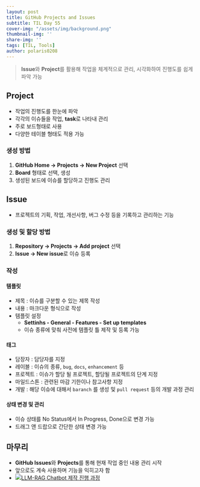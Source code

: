 ```yaml
---
layout: post
title: GitHub Projects and Issues
subtitle: TIL Day 55
cover-img: "/assets/img/background.png"
thumbnail-img: ''
share-img: ''
tags: [TIL, Tools]
author: polaris0208
---
```


> **Issue**와 **Project**를 활용해 작업을 체계적으로 관리, 시각화하여 진행도를 쉽게 파악 가능

## Project
- 작업의 진행도를 한눈에 파악
- 각각의 이슈들을 작업, **task**로 나타내 관리
- 주로 보드형태로 사용
- 다양한 테이블 형태도 적용 가능

### 생성 방법
1. **GitHub Home -> Projects -> New Project** 선택
2. **Board** 형태로 선택, 생성
3. 생성된 보드에 이슈를 할당하고 진행도 관리

## Issue
- 프로젝트의 기획, 작업, 개선사항, 버그 수정 등을 기록하고 관리하는 기능

### 생성 및 할당 방법
1. **Repository -> Projects -> Add project** 선택
2. **Issue -> New issue**로 이슈 등록

### 작성

#### 템플릿
- 제목 : 이슈를 구분할 수 있는 제목 작성
- 내용 : 마크다운 형식으로 작성
- 템플릿 설정
  - **Settinhs - General - Features - Set up templates**
  - 이슈 종류에 맞춰 사전에 템플릿 틀 제작 및 등록 가능

#### 태그
- 담장자 : 담당자를 지정
- 레이블 : 이슈의 종류, `bug`, `docs`, `enhancement` 등
- 프로젝트 : 이슈가 할당 될 프로젝트, 할당될 프로젝트의 단계 지정
- 마일드스톤 : 관련된 마감 기한이나 참고사항 지정
- 개발 : 해당 이슈에 대해서 `baranch` 를 생성 및 `pull request` 등의 개발 과정 관리

#### 상태 변경 및 관리
- 이슈 상태를 No Status에서 In Progress, Done으로 변경 가능
- 드래그 앤 드랍으로 간단한 상태 변경 가능

## 마무리
- **GitHub Issues**와 **Projects**를 통해 현재 작업 중인 내용 관리 시작
- 앞으로도 계속 사용하며 기능을 익히고자 함
- [![LLM-RAG Chatbot 제작 진행 과정](https://drive.google.com/thumbnail?id=1mVUOUC2Y9zzAOfWabB2rV4yBqcZG3x1i)](https://github.com/users/polaris0208/projects/1) 